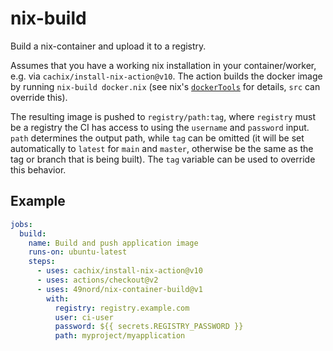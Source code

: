 # nix-build

Build a nix-container and upload it to a registry.

Assumes that you have a working nix installation in your container/worker, e.g. via `cachix/install-nix-action@v10`. The action builds the docker image by running `nix-build docker.nix` (see nix's [`dockerTools`](https://nixos.org/manual/nixpkgs/stable/#sec-pkgs-dockerTools) for details, `src` can override this).

The resulting image is pushed to `registry/path:tag`, where `registry` must be a registry the CI has access to using the `username` and `password` input. `path` determines the output path, while `tag` can be omitted (it will be set automatically to `latest` for `main` and `master`, otherwise be the same as the tag or branch that is being built). The `tag` variable can be used to override this behavior.

## Example

```yaml
jobs:
  build:
    name: Build and push application image
    runs-on: ubuntu-latest
    steps:
      - uses: cachix/install-nix-action@v10
      - uses: actions/checkout@v2
      - uses: 49nord/nix-container-build@v1
        with:
          registry: registry.example.com
          user: ci-user
          password: ${{ secrets.REGISTRY_PASSWORD }}
          path: myproject/myapplication
```

